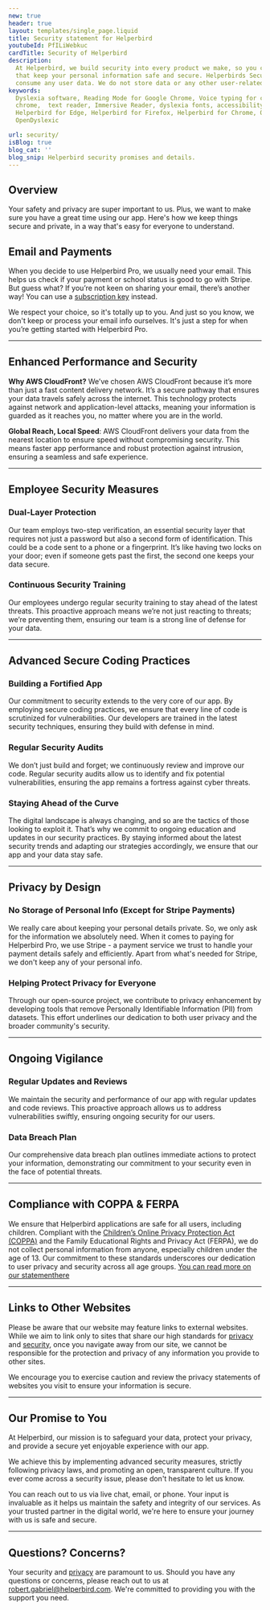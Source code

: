 ```yaml
---
new: true
header: true
layout: templates/single_page.liquid
title: Security statement for Helperbird
youtubeId: PfILiWebkuc
cardTitle: Security of Helperbird
description:
  At Helperbird, we build security into every product we make, so you can enjoy great experiences
  that keep your personal information safe and secure. Helperbirds Security don`t sell, store, or
  consume any user data. We do not store data or any other user-related content.
keywords:
  Dyslexia software, Reading Mode for Google Chrome, Voice typing for chrome, Text to speech for
  chrome,  text reader, Immersive Reader, dyslexia fonts, accessibility software, dyslexia software,
  Helperbird for Edge, Helperbird for Firefox, Helperbird for Chrome, Opendyslexic for Chrome,
  OpenDyslexic

url: security/
isBlog: true
blog_cat: ''
blog_snip: Helperbird security promises and details.
---
```



## Overview

Your safety and privacy are super important to us. Plus, we want to make sure you have a great time using our app. Here's how we keep things secure and private, in a way that's easy for everyone to understand.


## Email and Payments

When you decide to use Helperbird Pro, we usually need your email. This helps us check if your payment or school status is good to go with Stripe. But guess what? If you’re not keen on sharing your email, there’s another way! You can use a [subscription key](https://www.helperbird.com/help/how-to-use-my-subscription-key/) instead. 

We respect your choice, so it's totally up to you. And just so you know, we don't keep or process your email info ourselves. It's just a step for when you’re getting started with Helperbird Pro.


---


## Enhanced Performance and Security
**Why AWS CloudFront?** We’ve chosen AWS CloudFront because it’s more than just a fast content delivery network. It’s a secure pathway that ensures your data travels safely across the internet. This technology protects against network and application-level attacks, meaning your information is guarded as it reaches you, no matter where you are in the world.

**Global Reach, Local Speed**: AWS CloudFront delivers your data from the nearest location to ensure speed without compromising security. This means faster app performance and robust protection against intrusion, ensuring a seamless and safe experience.

---

## Employee Security Measures

### Dual-Layer Protection
Our team employs two-step verification, an essential security layer that requires not just a password but also a second form of identification. This could be a code sent to a phone or a fingerprint. It’s like having two locks on your door; even if someone gets past the first, the second one keeps your data secure.

### Continuous Security Training
Our employees undergo regular security training to stay ahead of the latest threats. This proactive approach means we’re not just reacting to threats; we’re preventing them, ensuring our team is a strong line of defense for your data.

---

## Advanced Secure Coding Practices

### Building a Fortified App
Our commitment to security extends to the very core of our app. By employing secure coding practices, we ensure that every line of code is scrutinized for vulnerabilities. Our developers are trained in the latest security techniques, ensuring they build with defense in mind.

### Regular Security Audits 
We don’t just build and forget; we continuously review and improve our code. Regular security audits allow us to identify and fix potential vulnerabilities, ensuring the app remains a fortress against cyber threats.

### Staying Ahead of the Curve
The digital landscape is always changing, and so are the tactics of those looking to exploit it. That’s why we commit to ongoing education and updates in our security practices. By staying informed about the latest security trends and adapting our strategies accordingly, we ensure that our app and your data stay safe.

---

## Privacy by Design

### No Storage of Personal Info (Except for Stripe Payments)
We really care about keeping your personal details private. So, we only ask for the information we absolutely need. When it comes to paying for Helperbird Pro, we use Stripe - a payment service we trust to handle your payment details safely and efficiently. Apart from what's needed for Stripe, we don't keep any of your personal info.

### Helping Protect Privacy for Everyone
Through our open-source project, we contribute to privacy enhancement by developing tools that remove Personally Identifiable Information (PII) from datasets. This effort underlines our dedication to both user privacy and the broader community's security.

---

## Ongoing Vigilance

### Regular Updates and Reviews
We maintain the security and performance of our app with regular updates and code reviews. This proactive approach allows us to address vulnerabilities swiftly, ensuring ongoing security for our users.

### Data Breach Plan
Our comprehensive data breach plan outlines immediate actions to protect your information, demonstrating our commitment to your security even in the face of potential threats.

---

## Compliance with COPPA & FERPA

We ensure that Helperbird applications are safe for all users, including children. Compliant with the [Children’s Online Privacy Protection Act (COPPA)](/compliance/) and the Family Educational Rights and Privacy Act (FERPA), we do not collect personal information from anyone, especially children under the age of 13. Our commitment to these standards underscores our dedication to user privacy and security across all age groups. [You can read more on our statementhere](/compliance/)


--- 

## Links to Other Websites
Please be aware that our website may feature links to external websites. While we aim to link only to sites that share our high standards for [privacy](/privacy/) and [security](/security/), once you navigate away from our site, we cannot be responsible for the protection and privacy of any information you provide to other sites. 

We encourage you to exercise caution and review the privacy statements of websites you visit to ensure your information is secure.


---


## Our Promise to You
At Helperbird, our mission is to safeguard your data, protect your privacy, and provide a secure yet enjoyable experience with our app. 

We achieve this by implementing advanced security measures, strictly following privacy laws, and promoting an open, transparent culture. If you ever come across a security issue, please don't hesitate to let us know. 

You can reach out to us via live chat, email, or phone. Your input is invaluable as it helps us maintain the safety and integrity of our services. As your trusted partner in the digital world, we're here to ensure your journey with us is safe and secure.


----


## Questions? Concerns?
Your security and [privacy](/privacy/) are paramount to us. Should you have any questions or concerns, please reach out to us at [robert.gabriel@helperbird.com](mailto://robert.gabriel@helperbird.com). We're committed to providing you with the support you need.